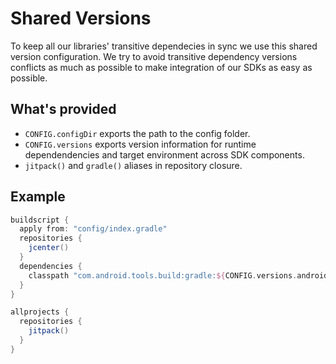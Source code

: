 # Shared Versions

To keep all our libraries' transitive dependecies in sync we use this shared version configuration. We try to avoid transitive dependency versions conflicts as much as possible to make integration of our SDKs as easy as possible.

## What's provided

* `CONFIG.configDir` exports the path to the config folder.
* `CONFIG.versions` exports version information for runtime dependendencies and target environment across SDK components.
* `jitpack()` and `gradle()` aliases in repository closure.

## Example

```groovy
buildscript {
  apply from: "config/index.gradle"
  repositories {
    jcenter()
  }
  dependencies {
    classpath "com.android.tools.build:gradle:${CONFIG.versions.android.plugin}"
  }
}

allprojects {
  repositories {
    jitpack()
  }
}
```